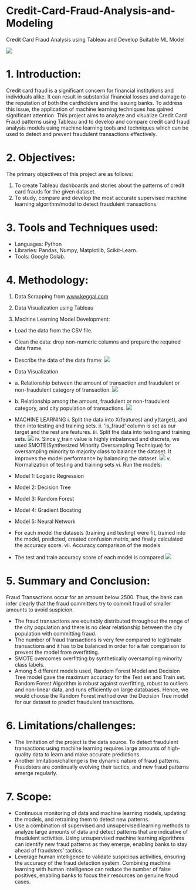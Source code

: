 # Credit-Card-Fraud-Analysis-and-Modeling
Credit Card Fraud Analysis using Tableau and Develop Suitable ML Model

![](images/Credit_card_fraud_top.jpg)

# 1. Introduction:
Credit card fraud is a significant concern for financial institutions and individuals alike. It can result in substantial financial losses and damage to the reputation of both the cardholders and the issuing banks. To address this issue, the application of machine learning techniques has gained significant attention. This project aims to analyze and visualize Credit Card Fraud patterns using Tableau and to develop and compare credit card fraud analysis models using machine learning tools and techniques which can be used to detect and prevent fraudulent transactions effectively.

# 2. Objectives:
The primary objectives of this project are as follows:
1.  To create Tableau dashboards and stories about the patterns of credit card frauds for the given dataset.
2.	To study, compare and develop the most accurate supervised machine learning algorithm/model to detect fraudulent transactions.

# 3. Tools and Techniques used:
 * Languages: Python
 * Libraries: Pandas, Numpy, Matplotlib, Scikit-Learn.
* Tools: Google Colab.

# 4. Methodology:
1. Data Scrapping from www.keggal.com

2.	Data Visualization using Tableau

3.	Machine Learning Model Development:
* Load the data from the CSV file.
* Clean the data: drop non-numeric columns and prepare the required data frame.
* Describe the data of the data frame:
![](images/describe_data.jpg)

* Data Visualization
*	a. Relationship between the amount of transaction and fraudulent or non-fraudulent category of transaction.
![](images/amt_isfraud_scatterplot.jpg)

*	b. Relationship among the amount, fraudulent or non-fraudulent category, and city population of transactions.
![](images/amt_isfraud_citypop_scatterplot.jpg)

*	MACHINE LEARNING
i.	Split the data into X(features) and y(target), and then into testing and training sets.
ii.	‘is_fraud’ column is set as our target and the rest are features.
iii.	Split the data into testing and training sets.
![](images/train_test_split.jpg)
iv. Since y_train value is highly imbalanced and discrete, we used SMOTE(Synthesized Minority Oversampling Technique) for oversampling minority to majority class to balance the dataset. It improves the model performance by balancing the dataset.
![](images/SMOTE.jpg)
v. Normalization of testing and training sets
vi. Run the models:
  * Model 1: Logistic Regression
  * Model 2: Decision Tree
  * Model 3: Random Forest
  * Model 4: Gradient Boosting
  * Model 5: Neural Network
* For each model the datasets (training and testing) were fit, trained into the model, predicted, created confusion matrix, and finally calculated the accuracy score.
vii.	Accuracy comparison of the models
* The test and train accuracy score of each model is compared
![](images/accuracy_comparison.jpg)

# 5. Summary and Conclusion:
Fraud Transactions occur for an amount below 2500. Thus, the bank can infer clearly that the fraud committers try to commit fraud of smaller amounts to avoid suspicion.
*	The fraud transactions are equitably distributed throughout the range of the city population and there is no clear relationship between the city population with committing fraud.
*	The number of fraud transactions is very few compared to legitimate transactions and it has to be balanced in order for a fair comparison to prevent the model from overfitting.
*	SMOTE overcomes overfitting by synthetically oversampling minority class labels.
*	Among 5 different models used, Random Forest Model and Decision Tree model gave the maximum accuracy for the Test set and Train set. Random Forest Algorithm is robust against overfitting, robust to outliers and non-linear data, and runs efficiently on large databases. Hence, we would choose the Random Forest method over the Decision Tree model for our dataset to predict fraudulent transactions.

# 6. Limitations/challenges:
* The limitation of the project is the data source. To detect fraudulent transactions using machine learning requires large amounts of high-quality data to learn and make accurate predictions.
* Another limitation/challenge is the dynamic nature of fraud patterns. Fraudsters are continually evolving their tactics, and new fraud patterns emerge regularly.

# 7. Scope: 
* Continuous monitoring of data and machine learning models, updating the models, and retraining them to detect new patterns.
* Use a combination of supervised and unsupervised learning methods to analyze large amounts of data and detect patterns that are indicative of fraudulent activities. Using unsupervised machine learning algorithms can identify new fraud patterns as they emerge, enabling banks to stay ahead of fraudsters’ tactics.
* Leverage human intelligence to validate suspicious activities, ensuring the accuracy of the fraud detection system. Combining machine learning with human intelligence can reduce the number of false positives, enabling banks to focus their resources on genuine fraud cases. 

